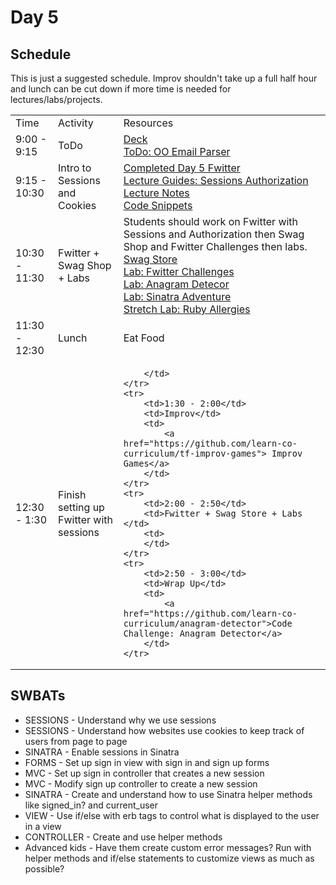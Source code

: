 # Day 5

## Schedule

This is just a suggested schedule. Improv shouldn't take up a full half hour and lunch can be cut down if more time is needed for lectures/labs/projects.

<table>
    <tr>
        <td>Time</td>
        <td>Activity</td>
        <td>Resources</td>
    </tr>
    <tr>
        <td>9:00 - 9:15</td>
        <td>ToDo</td>
        <td>
            <a href="https://docs.google.com/a/flatironschool.com/presentation/d/12uP912YSNhwTfVoJtSz8R9yls5mb62yNDaZKF7tDIBs/edit?usp=sharing"> Deck</a>
            <br>
            <a href="https://github.com/learn-co-curriculum/hs-oo-email-parser"> ToDo: OO Email Parser</a>
        </td>
    </tr>
    <tr>
        <td>9:15 - 10:30</td>
        <td>Intro to Sessions and Cookies</td>
        <td>
             <a href="https://github.com/learn-co-curriculum/hs-advanced-software-engineering-fwitter-project/tree/day05-sessions-authorization">Completed Day 5 Fwitter</a>
             <br>
             <a href="lectures/sessions_authorization/LECTURE.md">Lecture Guides: Sessions Authorization</a>
            <br>
            <a href="lectures/sessions_authorization/">Lecture Notes</a>
            <br>
            <a href="lectures/sessions_authorization/code_snippets.md">Code Snippets</a>
        </td>
    </tr>
    <tr>
        <td>10:30 - 11:30</td>
        <td>Fwitter + Swag Shop + Labs</td>
        <td>
            Students should work on Fwitter with Sessions and Authorization then Swag Shop and Fwitter Challenges then labs.
            <br>
            <a href="https://github.com/learn-co-curriculum/hs-flatiron-swag-store-day05/tree/master">Swag Store</a>
            <br>
            <a href="https://github.com/learn-co-curriculum/hs-fwitter-module-5-challenges"> Lab: Fwitter Challenges</a>
            <br>
            <a href="https://github.com/learn-co-curriculum/anagram-detector"> Lab: Anagram Detecor </a>
            <br>
            <a href="https://github.com/learn-co-curriculum/sinatra-adventure">Lab: Sinatra Adventure</a>
            <br>
            <a href="https://github.com/learn-co-curriculum/ruby-allergies">Stretch Lab: Ruby Allergies</a>
        </td>
    </tr>
    <tr>
        <td>11:30 - 12:30</td>
        <td>Lunch</td>
        <td>
            Eat Food
        </td>
    </tr>
    <tr>
        <td>12:30 - 1:30</td>
        <td> Finish setting up Fwitter with sessions</td>
        <td>

        </td>
    </tr>
    <tr>
        <td>1:30 - 2:00</td>
        <td>Improv</td>
        <td>
            <a href="https://github.com/learn-co-curriculum/tf-improv-games"> Improv Games</a>
        </td>
    </tr>
    <tr>
        <td>2:00 - 2:50</td>
        <td>Fwitter + Swag Store + Labs </td>
        <td>
        </td>
    </tr>
    <tr>
        <td>2:50 - 3:00</td>
        <td>Wrap Up</td>
        <td>
            <a href="https://github.com/learn-co-curriculum/anagram-detector">Code Challenge: Anagram Detector</a>
        </td>
    </tr>
</table>


## SWBATs

+ SESSIONS - Understand why we use sessions
+ SESSIONS - Understand how websites use cookies to keep track of users from page to page
+ SINATRA - Enable sessions in Sinatra
+ FORMS - Set up sign in view with sign in and sign up forms
+ MVC - Set up sign in controller that creates a new session
+ MVC - Modify sign up controller to create a new session
+ SINATRA - Create and understand how to use Sinatra helper methods like signed_in? and current_user
+ VIEW - Use if/else with erb tags to control what is displayed to the user in a view
+ CONTROLLER - Create and use helper methods
+ Advanced kids - Have them create custom error messages? Run with helper methods and if/else statements to customize views as much as possible?

